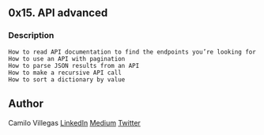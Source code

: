 ## 0x15. API advanced

### Description

    How to read API documentation to find the endpoints you’re looking for
    How to use an API with pagination
    How to parse JSON results from an API
    How to make a recursive API call
    How to sort a dictionary by value




## Author

Camilo Villegas [LinkedIn](https://www.linkedin.com/in/camilo-villegas-98a135158/)
[Medium](https://medium.com/@mrdoom)
[Twitter](https://twitter.com/mr_doomus)
